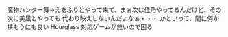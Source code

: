 <!--
.. category: TAS
.. date: 2014-08-28
.. description: "次のTASは何にしようか"
.. layout: post
.. tags: TAS
.. title: 次のTAS
.. socialsharing: true
-->

魔物ハンター舞→えあふりとやって来て、まぁ次は佳乃やってるんだけど、その次に美凪とやっても
代わり映えしないんだよなぁ・・・
かといって、間に何か挟もうにも良い Hourglass 対応ゲームが無いので困る

